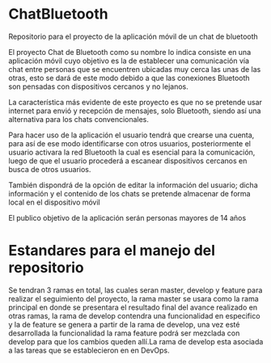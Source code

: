 # ChatBluetooth
Repositorio para el proyecto de la aplicación móvil de un chat de bluetooth


El proyecto Chat de Bluetooth como su nombre lo indica consiste en una aplicación móvil cuyo objetivo es la de establecer una comunicación vía chat entre personas que se encuentren ubicadas muy cerca las unas de las otras, esto se dará de este modo debido a que las conexiones Bluetooth son pensadas con dispositivos cercanos y no lejanos.

La característica más evidente de este proyecto es que no se pretende usar internet para envió y recepción de mensajes, solo Bluetooth, siendo así una alternativa para los chats convencionales.

Para hacer uso de la aplicación el usuario tendrá que crearse una cuenta, para así de ese modo identificarse con otros usuarios, posteriormente el usuario activara la red Bluetooth la cual es esencial para la comunicación, luego de que el usuario procederá a escanear dispositivos cercanos en busca de otros usuarios.

También dispondrá de la opción de editar la información del usuario; dicha información y el contenido de los chats se pretende almacenar de forma local en el dispositivo móvil 

El publico objetivo de la aplicación serán personas mayores de 14 años


# Estandares para el manejo del repositorio
Se tendran 3 ramas en total, las cuales seran master, develop y feature para realizar el seguimiento del proyecto, la rama master se usara como la rama principal en donde se presentara el resultado final del avance realizado en otras ramas, la rama de develop contendra una funcionalidad en especifico y la de feature se genera a partir de la rama de develop, una vez esté desarrollada la funcionalidad la rama feature podrá ser mezclada con develop para que los cambios queden allí.La rama de develop esta asociada a las tareas que se establecieron en en DevOps.
